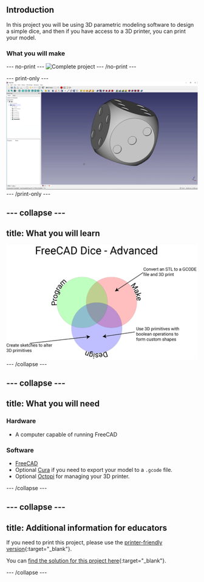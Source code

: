 ## Introduction

In this project you will be using 3D parametric modeling software to design a simple dice, and then if you have access to a 3D printer, you can print your model.

### What you will make

--- no-print ---
![Complete project](images/finished_dice.gif)
--- /no-print ---

--- print-only ---
![Complete project](images/finished_dice.png)
--- /print-only ---

--- collapse ---
---
title: What you will learn
---
![dmc](images/freecad-dice-dmc.png)
--- /collapse ---

--- collapse ---
---
title: What you will need
---
### Hardware

+ A computer capable of running FreeCAD

### Software

+ [FreeCAD](https://www.freecadweb.org/)
+ Optional [Cura](https://ultimaker.com/en/resources/51943-installation-ultimaker-cura) if you need to export your model to a `.gcode` file.
+ Optional [Octopi](https://octoprint.org/download/) for managing your 3D printer.

--- /collapse ---



--- collapse ---
---
title: Additional information for educators
---

If you need to print this project, please use the [printer-friendly version](https://projects.raspberrypi.org/en/projects/project-name/print){:target="_blank"}.

You can [find the solution for this project here](http://rpf.io/p/en/getting-started-freecad-get){:target="_blank"}.

--- /collapse ---
